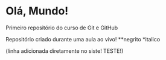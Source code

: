 # Olá, Mundo!
 Primeiro repositório do curso de Git e GitHub

 Repositório criado durante uma aula ao vivo!
 **negrito
 *italico

(linha adicionada diretamente no siste! TESTE!)

